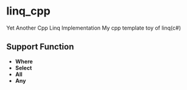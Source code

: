 # linq_cpp
Yet Another Cpp Linq Implementation
My cpp template toy of linq(c#)

## Support Function
* **Where**
* **Select**
* **All**
* **Any**
